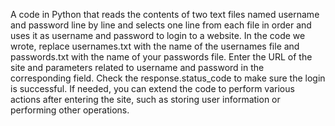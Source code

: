 A code in Python that reads the contents of two text files named username and password line by line and selects one line from each file in order and uses it as username and password to login to a website.
In the code we wrote, replace usernames.txt with the name of the usernames file and passwords.txt with the name of your passwords file.
Enter the URL of the site and parameters related to username and password in the corresponding field.
Check the response.status_code to make sure the login is successful.
If needed, you can extend the code to perform various actions after entering the site, such as storing user information or performing other operations.
